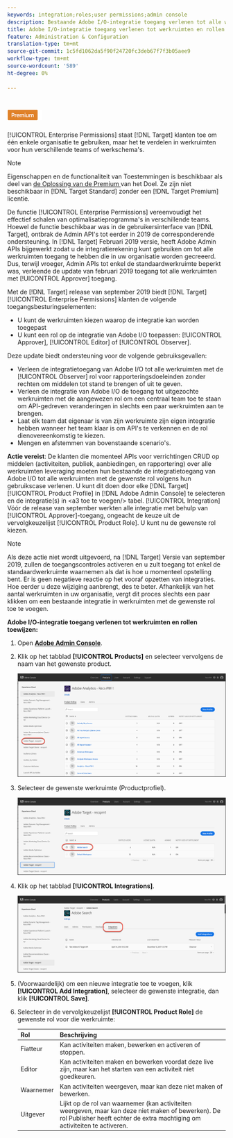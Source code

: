 ```yaml
---
keywords: integration;roles;user permissions;admin console
description: Bestaande Adobe I/O-integratie toegang verlenen tot alle werkruimten met de gewenste rol in Adobe Target
title: Adobe I/O-integratie toegang verlenen tot werkruimten en rollen toewijzen in Adobe Target
feature: Administration & Configuration
translation-type: tm+mt
source-git-commit: 1c5fd1062da5f90f24720fc3deb67f7f3b05aee9
workflow-type: tm+mt
source-wordcount: '589'
ht-degree: 0%

---
```



# ![PREMIUMGrant Adobe I/O integrations access to workspaces and assign rollen ](/help/assets/premium.png) 

[!UICONTROL Enterprise Permissions] staat  [!DNL Target] klanten toe om één enkele organisatie te gebruiken, maar het te verdelen in werkruimten voor hun verschillende teams of werkschema&#39;s.

>[!NOTE]
>
>Eigenschappen en de functionaliteit van Toestemmingen is beschikbaar als deel van [de Oplossing van de Premium ](/help/c-intro/intro.md#premium) van het Doel. Ze zijn niet beschikbaar in [!DNL Target Standard] zonder een [!DNL Target Premium] licentie.

De functie [!UICONTROL Enterprise Permissions] vereenvoudigt het effectief schalen van optimalisatieprogramma&#39;s in verschillende teams. Hoewel de functie beschikbaar was in de gebruikersinterface van [!DNL Target], ontbrak de Admin API&#39;s tot eerder in 2019 de corresponderende ondersteuning. In [!DNL Target] Februari 2019 versie, heeft Adobe Admin APIs bijgewerkt zodat u de integratierekening kunt gebruiken om tot alle werkruimten toegang te hebben die in uw organisatie worden gecreeerd. Dus, terwijl vroeger, Admin APIs tot enkel de standaardwerkruimte beperkt was, verleende de update van februari 2019 toegang tot alle werkruimten met [!UICONTROL Approver] toegang.

Met de [!DNL Target] release van september 2019 biedt [!DNL Target] [!UICONTROL Enterprise Permissions] klanten de volgende toegangsbesturingselementen:

* U kunt de werkruimten kiezen waarop de integratie kan worden toegepast
* U kunt een rol op de integratie van Adobe I/O toepassen: [!UICONTROL Approver], [!UICONTROL Editor] of [!UICONTROL Observer].

Deze update biedt ondersteuning voor de volgende gebruiksgevallen:

* Verleen de integratietoegang van Adobe I/O tot alle werkruimten met de [!UICONTROL Observer] rol voor rapporteringsdoeleinden zonder rechten om middelen tot stand te brengen of uit te geven.
* Verleen de integratie van Adobe I/O de toegang tot uitgezochte werkruimten met de aangewezen rol om een centraal team toe te staan om API-gedreven veranderingen in slechts een paar werkruimten aan te brengen.
* Laat elk team dat eigenaar is van zijn werkruimte zijn eigen integratie hebben wanneer het team klaar is om API&#39;s te verkennen en de rol dienovereenkomstig te kiezen.
* Mengen en afstemmen van bovenstaande scenario&#39;s.

**Actie vereist**: De klanten die momenteel APIs voor verrichtingen CRUD op middelen (activiteiten, publiek, aanbiedingen, en rapportering) over alle werkruimten leveraging moeten hun bestaande de integratietoegang van Adobe I/O tot alle werkruimten met de gewenste rol volgens hun gebruikscase verlenen. U kunt dit doen door elke [!DNL Target] [!UICONTROL Product Profile] in [!DNL Adobe Admin Console] te selecteren en de integratie(s) in &lt;a3 toe te voegen/> tabel. [!UICONTROL Integration] Vóór de release van september werkten alle integratie met behulp van [!UICONTROL Approver]-toegang, ongeacht de keuze uit de vervolgkeuzelijst [!UICONTROL Product Role]. U kunt nu de gewenste rol kiezen.

>[!NOTE]
>
>Als deze actie niet wordt uitgevoerd, na [!DNL Target] Versie van september 2019, zullen de toegangscontroles activeren en u zult toegang tot enkel de standaardwerkruimte waarnemen als dat is hoe u momenteel opstelling bent. Er is geen negatieve reactie op het vooraf opzetten van integraties. Hoe eerder u deze wijziging aanbrengt, des te beter. Afhankelijk van het aantal werkruimten in uw organisatie, vergt dit proces slechts een paar klikken om een bestaande integratie in werkruimten met de gewenste rol toe te voegen.

**Adobe I/O-integratie toegang verlenen tot werkruimten en rollen toewijzen:**

1. Open **[Adobe Admin Console](https://adminconsole.adobe.com)**.

1. Klik op het tabblad **[!UICONTROL Products]** en selecteer vervolgens de naam van het gewenste product.

   ![Product kiezen in Adobe Admin Console](/help/administrating-target/c-user-management/property-channel/assets/io-choose-product.png)

1. Selecteer de gewenste werkruimte (Productprofiel).

   ![Selecteer het productprofiel](/help/administrating-target/c-user-management/property-channel/assets/io-select-product-profile.png)

1. Klik op het tabblad **[!UICONTROL Integrations]**.

   ![Tabblad Integratie](/help/administrating-target/c-user-management/property-channel/assets/integrations-tab.png)

1. (Voorwaardelijk) om een nieuwe integratie toe te voegen, klik **[!UICONTROL Add Integration]**, selecteer de gewenste integratie, dan klik **[!UICONTROL Save]**.

1. Selecteer in de vervolgkeuzelijst **[!UICONTROL Product Role]** de gewenste rol voor die werkruimte:

   | Rol | Beschrijving |
   |--- |--- |
   | Fiatteur | Kan activiteiten maken, bewerken en activeren of stoppen. |
   | Editor | Kan activiteiten maken en bewerken voordat deze live zijn, maar kan het starten van een activiteit niet goedkeuren. |
   | Waarnemer | Kan activiteiten weergeven, maar kan deze niet maken of bewerken. |
   | Uitgever | Lijkt op de rol van waarnemer (kan activiteiten weergeven, maar kan deze niet maken of bewerken). De rol Publisher heeft echter de extra machtiging om activiteiten te activeren. |
